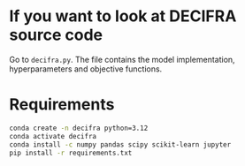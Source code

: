 # If you want to look at DECIFRA source code
Go to `decifra.py`. The file contains the model implementation, hyperparameters and objective functions.

# Requirements
```bash
conda create -n decifra python=3.12
conda activate decifra
conda install -c numpy pandas scipy scikit-learn jupyter
pip install -r requirements.txt
```
